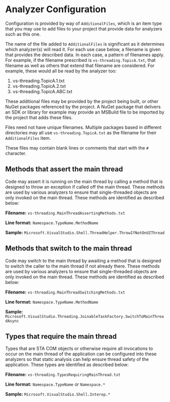 # Analyzer Configuration

Configuration is provided by way of `AdditionalFiles`, which is an item type
that you may use to add files to your project that provide data for analyzers
such as this one.

The name of the file added to `AdditionalFiles` is significant as it determines
which analyzer(s) will read it. For each use case below, a filename is given that
provides the described data. In each case, a pattern of filenames apply. For example,
if the filename prescribed is `vs-threading.TopicA.txt`, that filename as well
as others that extend that filename are considered. For example, these would all be
read by the analyzer too:

1. vs-threading.TopicA.1.txt
1. vs-threading.TopicA.2.txt
1. vs-threading.TopicA.ABC.txt

These additional files may be provided by the project being built, or other NuGet
packages referenced by the project. A NuGet package that delivers an SDK or library
for example may provide an MSBuild file to be imported by the project that adds these
files.

Files need not have unique filenames. Multiple packages based in different directories may
all use `vs-threading.TopicA.txt` as the filename for their `AdditionalFiles` item.

These files may contain blank lines or comments that start with the `#` character.

## Methods that assert the main thread

Code may assert it is running on the main thread by calling a method that is designed
to throw an exception if called off the main thread. These methods are used by
various analyzers to ensure that single-threaded objects are only invoked on the main thread.
These methods are identified as described below:

**Filename:** `vs-threading.MainThreadAssertingMethods.txt`

**Line format:** `Namespace.TypeName.MethodName`

**Sample:** `Microsoft.VisualStudio.Shell.ThreadHelper.ThrowIfNotOnUIThread`

## Methods that switch to the main thread

Code may switch to the main thread by awaiting a method that is designed
to switch the caller to the main thread if not already there. These methods are used by
various analyzers to ensure that single-threaded objects are only invoked on the main thread.
These methods are identified as described below:

**Filename:** `vs-threading.MainThreadSwitchingMethods.txt`

**Line format:** `Namespace.TypeName.MethodName`

**Sample:** `Microsoft.VisualStudio.Threading.JoinableTaskFactory.SwitchToMainThreadAsync`

## Types that require the main thread

Types that are STA COM objects or otherwise require all invocations to occur on
the main thread of the application can be configured into these analyzers so that
static analysis can help ensure thread safety of the application.
These types are identified as described below:

**Filename:** `vs-threading.TypesRequiringMainThread.txt`

**Line format:** `Namespace.TypeName` or `Namespace.*`

**Sample:** `Microsoft.VisualStudio.Shell.Interop.*`
